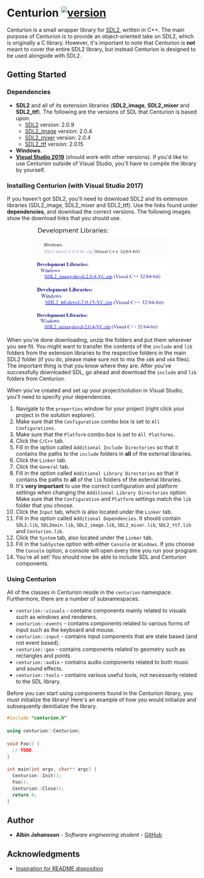 # Centurion [![version](https://img.shields.io/badge/version-1.1.0-yellow.svg)](https://semver.org)


Centurion is a small wrapper library for [SDL2](https://www.libsdl.org/index.php), written in C++. The main purpose of Centurion is to provide an object-oriented take on SDL2, which is originally a C library. However, it's important to note that Centurion is __not__ meant to cover the entire SDL2 library, but instead Centurion is designed to be used alongside with SDL2.

## Getting Started

### Dependencies
* **SDL2** and all of its extension libraries (**SDL2_image**, **SDL2_mixer** and **SDL2_ttf**).
  The following are the versions of SDL that Centurion is based upon.
  * [SDL2](https://www.libsdl.org/download-2.0.php)           version: 2.0.9
  * [SDL2_image](https://www.libsdl.org/projects/SDL_image/)  version: 2.0.4
  * [SDL2_mixer](https://www.libsdl.org/projects/SDL_mixer/)  version: 2.0.4
  * [SDL2_ttf](https://www.libsdl.org/projects/SDL_ttf/)      version: 2.0.15
* **Windows**. 
* **[Visual Studio 2019](https://visualstudio.microsoft.com/)** (should work with other versions). If you'd like to use Centurion   outside of Visual Studio, you'll have to compile the library by yourself.

### Installing Centurion (with Visual Studio 2017)
If you haven't got SDL2, you'll need to download SDL2 and its extension libraries (SDL2_image, SDL2_mixer and SDL2_ttf). Use the links found under __dependencies__, and download the correct versions. The following images show the download links that you should use. 

<p align="center">
<img src="/readme-files/centurion_sdl2_link.PNG" alt="" width="350">
</p>  

<p align="center">
<img src="/readme-files/centurion_image_link.PNG" alt="" width="350">
</p>

<p align="center">
<img src="/readme-files/centurion_ttf_link.PNG" alt="" width="350">
</p>

<p align="center">
<img src="/readme-files/centurion_mixer_link.PNG" alt="" width="350">
</p>

When you're done downloading, unzip the folders and put them wherever you see fit. You might want to transfer the contents of the `include` and `lib` folders from the extension libraries to the respective folders in the main SDL2 folder (if you do, please make sure not to mix the `x86` and `x64` files). The important thing is that you know where they are. After you've successfully downloaded SDL, go ahead and download the `include` and `lib` folders from Centurion.

When you've created and set up your project/solution in Visual Studio, you'll need to specify your dependencies. 
1. Navigate to the `properties` window for your project (right click your project in the solution explorer).
0. Make sure that the `Configuration` combo box is set to `All Configurations`.
0. Make sure that the `Platform` combo box is set to `All Platforms`.
0. Click the `C/C++` tab.
0. Fill in the option called `Additional Include Directories` so that it contains the paths to the `include` folders in __all__ of the external libraries.
0. Click the `Linker` tab.
0. Click the `General` tab.
0. Fill in the option called `Additional Library Directories` so that it contains the paths to __all__ of the `lib` folders of the external libraries.
0. It's __very important__ to use the correct configuration and platform settings when changing the `Additional Library Directories` option. Make sure that the `Configuration` and `Platform` settings match the `lib` folder that you choose. 
0. Click the `Input` tab, which is also located under the `Linker` tab.
0. Fill in the option called `Additional Dependencies`. It should contain `SDL2.lib`, `SDL2main.lib`, `SDL2_image.lib`, `SDL2_mixer.lib`, `SDL2_ttf.lib` and `Centurion.lib`.
0. Click the `System` tab, also located under the `Linker` tab.
0. Fill in the `SubSystem` option with either `Console` or `Windows`. If you choose the `Console` option, a console will open every time you run your program. 
0. You're all set! You should now be able to include SDL and Centurion components.

### Using Centurion
All of the classes in Centurion reside in the `centurion` namespace. Furthermore, there are a number of subnamespaces.

* `centurion::visuals` - contains components mainly related to visuals such as windows and renderers.
* `centurion::events` - contains components related to various forms of input such as the keyboard and mouse.
* `centurion::input` - contains input components that are state based (and not event based).
* `centurion::geo` - contains components related to geometry such as rectangles and points.
* `centurion::audio` - contains audio components related to both music and sound effects.
* `centurion::tools` - contains various useful tools, not necessarily related to the SDL library.

Before you can start using components found in the Centurion library, you must initialize the library! Here's an example of how you would initialize and subsequently deinitialize the library.
```c++
#include "centurion.h"

using centurion::Centurion;

void Foo() {
  // TODO...
}

int main(int argv, char** argc) {
  Centurion::Init();
  Foo();
  Centurion::Close();
  return 0;
}
```
## Author

- __Albin Johansson__ - _Software engineering student_ - [GitHub](https://github.com/albin-johansson)

## Acknowledgments
- [Inspiration for README disposition](https://gist.github.com/PurpleBooth/109311bb0361f32d87a2)
